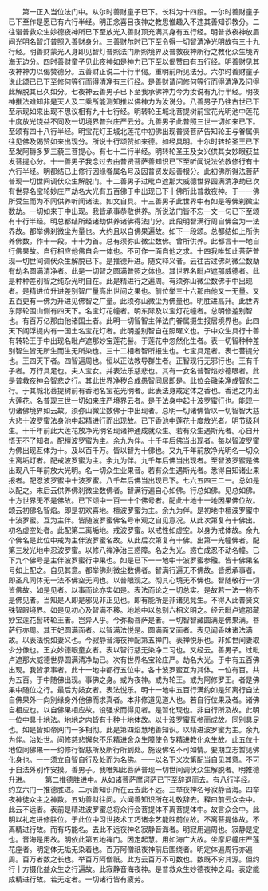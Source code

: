 <!-- { "loadSidebar": true } -->
　　第一正入当位法门中。从尔时善财童子已下。长科为十四段。一尔时善财童子已下至作是愿已有六行半经。明正念喜目夜神之教思惟趣入不违其善知识教分。二往诣普救众生妙德夜神所已下至放光入善财顶充满其身有五行经。明普救夜神放眉间光明名智灯普照入善财身分。三善财尔时已下至令得一切智清净光明故有三十九行经。明善财蒙光入身即见智灯普照法门所照境界及普救夜神所行之教化众生境界海无边分。四时善财童子见此夜神如是神力已下至以偈赞曰有五行经。明善财见其夜神神力以偈赞德分。五善财正说二十行半偈。重明前所见法分。六尔时善财童子说此颂已已下至修何等行而得清净有三行经。是善财请问修何等行而得清净及问得此解脱其已久如分。七夜神云善男子已下至我承佛神力今为汝说有九行半经。明夜神推法难知非是天人及二乘所能测知推以佛神力为汝说分。八善男子乃往古世已下至示现如来出现不思议相有九十七行经。明转轮王城北菩提树前宝花光明池中莲花十度放光饶益不同及一切境界普兴庄严云分。九善男子此普照三世一切如来已下。至颂有四十八行半经。明宝花灯王城北莲花中初佛出现普贤菩萨告知轮王与眷属俱往见佛及偈赞如来出现分。所说十行颂赞如来德。如经具明。十尔时转轮圣王已下至发阿耨多罗三藐三菩提心。有七十二行半经。明转轮圣王及女兴供其女妙眼获益发菩提心分。十一善男子我念过去由普贤菩萨善知识已下至听闻说法依教修行有十六行半经。明都结已上修行因缘眷属名号及因普贤发起善根分。此初佛所得法菩萨普现一切世间调伏众生解脱门。十二善男子过毗卢遮那大威德世界圆满清净劫已次有世界名宝轮妙庄严劫名大光有五百佛于中出现已下十佛所此普救夜神。于一一佛所受生而为不同供养听闻诸法。如文自具。十三善男子此世界中有如是等佛刹微尘数劫。一切如来于中出现。我皆承事恭敬供养。所说法门皆不忘一文一句已下至颂有十行半经。明总都结所经诸劫供养诸佛得法门分。此段明智满行周自佛会为一法界故。都举佛刹微尘为量也。大约且以自佛果遍故。如下一段颂。总都结如上所供养佛数。作十一段。十十为首。总有须弥山微尘数佛。曾所供养。此都言十一地自行佛果故。自行相应他佛自会一体也。不可作一面自他之求。十四我唯知此菩萨普现一切世间调伏众生解脱已下。是推德升进。随文释义者。云往古过佛刹微尘数劫有劫名圆满清净者。此是一切智之圆满普照之体也。其世界名毗卢遮那威德者。此是种种差别智之纯杂光明自在。此是精进行之遍周。有须弥山微尘数佛于中出现者。是精进位升进差别智广量高出世间之果也。前位举三十六那由他又一无量。又五百更有一佛为升进见佛智之广量。此须弥山微尘为佛量也。明胜进高升。此世界东际轮围山侧有四天下。名宝灯花幢者。明东际及以宝灯花幢者。总明修差别智也。有百万亿那由他诸国土者。此明一切智智主伴法门眷属摄生报居境界也。此四天下阎浮提内有一国土名宝花灯者。此明差别智自在照曜义也。于中众生具行十善有转轮王于中出现名毗卢遮那妙宝莲花髻。于莲花中忽然化生者。表一切智种种差别智生皆无所生而生无所染也。三十二相者智所报生也。七宝具足者。表七菩提分也。王四天下者。四智遍周也。恒以正法教导群生者。正智现行无邪行也。王有千子者。万行具足也。夫人宝女。并表法乐慈悲也。其有一女名普智焰妙德眼者。此是普救夜神会智悲之行。其此世界净秽合成愚智同居即是。此位会融染净成智悲二行。于其城北菩提树前有香池名宝花光明者。此表法身戒定体之香也。香池之内出大莲花。名普现三世一切如来庄严境界云者。是于法身中起十波罗蜜行也。能现一切诸佛境界如云故。须弥山微尘数佛于中出现者。总明一切诸佛皆以一切智智大慈大悲十波罗蜜法身池中起精进行而出现故。已下香池中莲花十度放光者。明节级利生。十千年前此大莲花放净光明名现诸神通成就众生。若有众生遇斯光者。心自开悟无不了知者。配檀波罗蜜为主。余九为伴。十千年后佛当出现者。每以智波罗蜜为佛出现互体为十。及以百千万。皆以智为十佛也。又九千年前放净光明名一切众生离垢灯者。配戒波罗蜜为主。余九为伴。九千年后佛当出现者。至智波罗蜜是佛出现八千年前放大光明。名一切众生业果音。若有众生遇斯光者。悉得自知诸业果报者。配忍波罗蜜中十波罗蜜。八千年后佛当出现已下。七六五四三二一。总如是以配之。末后云供养佛刹微尘数佛者。智满行遍自心如佛。行总如佛。见总如佛。十方世界无不是佛故。已下颂中一百一十个佛号者。配此十地十一地因果佛位故。颂云初佛名智焰。即是初欢喜地。檀波罗蜜为主。余九为伴。是初地中檀波罗蜜中十波罗蜜。互为主伴。皆随波罗蜜佛名号审观之自见意况。从此次第复有十佛出。初名虚空处者。此配第二离垢地。戒波罗蜜。以戒性如虚空。以身为戒体故。余九个佛名是此位中戒为主伴波罗蜜名故。从此后次第复有十佛。出第一光幢佛者。配第三发光地中忍波罗蜜。以修八禅净治三惑障。名之为光。惑亡成忍不动名幢。已下九个佛号是主伴波罗蜜行中果也。如是已下一一地中十波罗蜜参融。皆十佛果名号如上配之。自见其意。都举佛刹微尘数佛者。智满行遍无不佛故。皆悉承事者。即圣凡同体无一法不佛空无间也。以普眼观之。彻其心境无不佛也。智随敬行一切皆佛故。如是见者。以事而论亦实如是。表法而论之一切总实。是故若一法一物不是佛见者。当知是人即是邪见非正见也。即有能所是非诸见竞生。不得入此普贤文殊智眼境界。如是见初心及智满不移。地地中以总别六相义明之。经云毗卢遮那藏妙宝莲花髻转轮王者。岂异人乎。今弥勒菩萨是者。一切智智藏圆满是佛果满。菩萨行亦周。其王妃圆满面者。以智满法悦是。圆满面又面者。表见闻香味诸法满故。以表法悦如妻义也。今寂静音海夜神配第五禅门。表禅悦乐也。非如世间妻取少分像也。王女妙德眼童女者。表以智行慈无染净二习也。又经云。善男子。过毗卢遮那大威德世界圆满清净劫已。次有世界名宝轮庄严。劫名大光。于中有五百佛出现。我皆承事者。此十一地中都行五位中。各十波罗蜜互为其体。一位有百。共为五百。于中随佛出现。事佛之身。或为夜神。或为轮王。或为阿修罗王。者是佛果中随位之行。最后为妓女者。表法悦乐。明十一地中五百行满约如是知离行自法自佛果外一向别缘身外他佛而求真者。本非修道见道人也。若自行位果及者。诸佛自相应也。以自佛果相应故。设强求而得见者。是暂化现也。非自行所及故。此明一位中具十地法。地地之内皆有十种十地体故。以十波罗蜜互参而成故。同别具足也。如是皆如帝网门一多相彻。此是第四焰慧地善知识。以精进波罗蜜为主。余九为伴。治处世。间修慈悲懈怠不乐精进舍众生障使令专精进教化众生故。此五位十地位同佛果一一约修行智慈所及所行所到处。施设佛名不可如情。要期立志暂见佛化身也。一一须立自智自行及处而为名佛。一一以名下义次第配当自见其意。不可于自法外别作安摸。善男子。我唯知此菩萨普现一切世间调伏众生解脱者。明推德升进。
　　第二推德胜进中。从如诸菩萨摩诃萨已下至辞退而去。有八行半经。约立六门一推德胜进。二示善知识所在云去此不远。三举夜神名号寂静音海。四举夜神徒众主之神数。五劝善财往问。六闻善知识所在礼敬辞去。释曰前云众会中。此云不远者。表前是精进波罗蜜总将众行会菩提体不离菩提体中。故言众会中。此明以礼定进修胜位。于此位中习世技术工巧诸余艺能胜前位故。不离菩提体故。不离精进行故。而有巧能名。去此不远夜神名寂静音海者。明寂用遍周也。寂静是定也。音海是用故。明依此第五地禅门。因定起慧。用如海广大故。坐摩尼幢庄严莲花座者。明定体无垢无染着也。百万阿僧祇夜神前后围绕者。明定体遍周行亦遍周。百万者数之长也。举百万阿僧祇。此方云百万不可数也。数既不穷其源。但约行十方摄化益众生之行遍故。此寂静音海夜神。是普救众生妙德夜神之母。表定能成精进行故。若无定者。一切诸行皆有疲劳。
